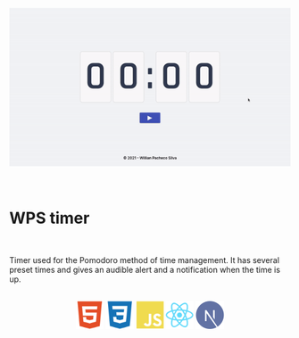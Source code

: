 <div align="center">
    <br/>
    <img src="./public/wpstimer.gif"/>
    <br>
</div>



<br/>
<br/>

# WPS timer

<br/>

Timer used for the Pomodoro method of time management. It has several preset times and gives an audible alert and a notification when the time is up.

<div align="center">
    <br/>
    <img height="50px" src="./public/languages/html.svg"/>
    <img height="50px" src="./public/languages/css.svg"/>
    <img height="50px" src="./public/languages/javascript.svg"/>
    <img height="50px" src="./public/languages/reactjs.svg"/>
    <img height="50px" src="./public/languages/nextjs.svg"/>
    <br/>
</div>

